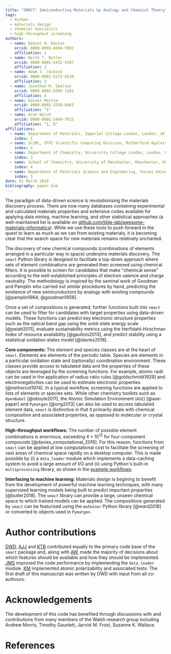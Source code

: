 ```yaml
---
title: "SMACT: Semiconducting Materials by Analogy and Chemical Theory"
tags:
  - Python
  - materials design
  - chemical heuristics
  - high-throughput screening
authors:
  - name: Daniel W. Davies
    orcid: 0000-0003-4094-5992
    affiliation: 1
  - name: Keith T. Butler
    orcid: 0000-0001-5432-5597
    affiliation: 2
  - name: Adam J. Jackson
    orcid: 0000-0001-5272-6530
    affiliation: 3
  - name: Jonathan M. Skelton
    orcid: 0000-0002-0395-1202
    affiliation: 4
  - name: Kazuki Morita
    orcid: 0000-0002-2558-6963
    affiliation: "1"
  - name: Aron Walsh
    orcid: 0000-0001-5460-7033
    affiliation: "1, 5"
affiliations:
  - name: Department of Materials, Imperial College London, London, UK
    index: 1
  - name: SciML, STFC Scientific Computing Division, Rutherford Appleton Laboratories, UK
    index: 2
  - name: Department of Chemistry, University College London, London, UK
    index: 3
  - name: School of Chemistry, University of Manchester, Manchester, UK
    index: 4
  - name: Department of Materials Science and Engineering, Yonsei University, Seoul, Korea
    index: 5
date: 01 March 2019
bibliography: paper.bib
---
```


The paradigm of data-driven science is revolutionising the materials discovery process. There are now many databases containing experimental and calculated materials properties and extensive codes available for applying data mining, machine learning, and other statistical approaches (a well-maintained list is available on [github.com/tilde-lab/awesome-materials-informatics](https://github.com/tilde-lab/awesome-materials-informatics)). While we use these tools to push forward in the quest to learn as much as we can from existing materials, it is becoming clear that the search space for new materials remains relatively uncharted.

The discovery of new chemical compounds (combinations of elements arranged in a particular way in space) underpins materials discovery. The `smact` Python library is designed to facilitate a top-down approach where sets of element combinations are generated then screened using chemical filters. It is possible to screen for candidates that make "chemical sense" according to the well-established principles of electron valence and charge neutrality. The methodology is inspired by the seminal work of Goodman and Pamplin who carried out similar procedures by hand, predicting the existence of new semiconductors by analogy with existing compounds [@pamplin1964; @goodman1958].

Once a set of compositions is generated, further functions built into `smact` can be used to filter for candidates with target properties using data-driven models. These functions can predict key electronic structure properties such as the optical band gap using the solid-state energy scale [@pelatt2011], evaluate sustainability metrics using the Herfidahl-Hirschman Index of resource availability [@gaultois2013], and predict stability using a statistical oxidation states model [@davies2018].

**Core components:** The element and species classes are at the heart of `smact`. Elements are elements of the periodic table. Species are elements in a particular oxidation state and (optionally) coordination environment. These classes provide access to tabulated data and the properties of these objects are leveraged by the screening functions. For example, atomic radii can be used in the application of radius-ratio rules [@goldschmidt1929] and electronegativities can be used to estimate electronic properties [@nethercot1974]. In a typical workflow, screening functions are applied to lists of elements or species sets. While other chemistry toolkits such as `OpenBabel` [@oboyle2011], the Atomic Simulation Environment (`ASE`) [@ase-paper] and `Pymatgen` [@ong2013] can also be used to access tabulated element data, `smact` is distinctive in that it primarily deals with chemical composition and associated properties, as opposed to molecular or crystal structure.

**High-throughput workflows:** The number of possible element combinations is enormous, exceeding $4\times10^{12}$ for four-component compounds [@davies_computational_2016]. For this reason, functions from `smact` can be applied at low computational cost to facilitate the screening of vast areas of chemical space rapidly on a desktop computer. This is made possible by (i) a `data_loader` module which implements a data-caching system to avoid a large amount of I/O and (ii) using Python's built-in `multiprocessing` library, as shown in the [example workflows](https://github.com/WMD-group/SMACT/tree/master/examples).

**Interfacing to machine learning:** Materials design is begining to benefit from the development of powerful machine learning techniques, with many supervised learning models being built to predict important properties [@butler2018]. The `smact` library can provide a large, unseen chemical space to which trained models can be applied. The compositions generated by `smact` can be featurised using the `matminer` Python library [@ward2018] or converted to objects used in `Pymatgen`.

# Author contributions

[DWD](https://github.com/dandavies99), [AJJ](https://github.com/ajjackson) and [KTB](https://github.com/keeeto) contributed equally to the primary code base of the `smact` package and, along with [AW](https://wmd-group.github.io/), made the majority of decisions about which features should be available and how they should be implemented. [JMS](https://github.com/jmskelton) improved the code performance by implementing the `data_loader` module. [KM](https://github.com/KazMorita) implemented atomic polarizability and associated tests. The first draft of this manuscript was written by DWD with input from all co-authours.

# Acknowledgements

The development of this code has benefited through discussions with and contributions from many members of the Walsh research group including
Andrew Morris,
Timothy Gaunlett,
Jarvist M. Frost,
Suzanne K. Wallace.

# References
